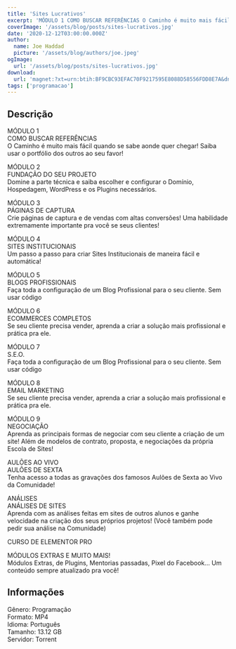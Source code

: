 ```yaml
---
title: 'Sites Lucrativos'
excerpt: 'MÓDULO 1 COMO BUSCAR REFERÊNCIAS O Caminho é muito mais fácil quando se sabe aonde quer chegar! Saiba usar o portfólio dos outros ao seu favor!  MÓDULO 2 FUNDAÇÃO DO SEU PROJETO Domine a parte técnica e saiba escolher e configurar o Domínio, Hospedagem, WordPress e os'
coverImage: '/assets/blog/posts/sites-lucrativos.jpg'
date: '2020-12-12T03:00:00.000Z'
author:
  name: Joe Haddad
  picture: '/assets/blog/authors/joe.jpeg'
ogImage:
  url: '/assets/blog/posts/sites-lucrativos.jpg'
download:
  url: 'magnet:?xt=urn:btih:BF9CBC93EFAC70F9217595E8088D58556FDD8E7A&dn=Curso%20Sites%20Lucrativos&tr=udp%3a%2f%2ftracker.openbittorrent.com%3a1337%2fannounce&tr=udp%3a%2f%2ftracker.opentrackr.org%3a1337%2fannounce'
tags: ['programacao']
---
```

<h2>Descrição</h2>
<p></p><p>MÓDULO 1<br/>COMO BUSCAR REFERÊNCIAS<br/>O Caminho é muito mais fácil quando se sabe aonde quer chegar! Saiba usar o portfólio dos outros ao seu favor!</p><p>MÓDULO 2<br/>FUNDAÇÃO DO SEU PROJETO<br/>Domine a parte técnica e saiba escolher e configurar o Domínio, Hospedagem, WordPress e os Plugins necessários.</p><p>MÓDULO 3<br/>PÁGINAS DE CAPTURA<br/>Crie páginas de captura e de vendas com altas conversões! Uma habilidade extremamente importante pra você se seus clientes!</p><p>MÓDULO 4<br/>SITES INSTITUCIONAIS<br/>Um passo a passo para criar Sites Institucionais de maneira fácil e automática!</p><p>MÓDULO 5<br/>BLOGS PROFISSIONAIS<br/>Faça toda a configuração de um Blog Profissional para o seu cliente. Sem usar código</p><p>MÓDULO 6<br/>ECOMMERCES COMPLETOS<br/>Se seu cliente precisa vender, aprenda a criar a solução mais profissional e prática pra ele.</p><p>MÓDULO 7<br/>S.E.O.<br/>Faça toda a configuração de um Blog Profissional para o seu cliente. Sem usar código</p><p>MÓDULO 8<br/>EMAIL MARKETING<br/>Se seu cliente precisa vender, aprenda a criar a solução mais profissional e prática pra ele.</p><p>MÓDULO 9<br/>NEGOCIAÇÃO<br/>Aprenda as principais formas de negociar com seu cliente a criação de um site! Além de modelos de contrato, proposta, e negociações da própria Escola de Sites!</p><p>AULÕES AO VIVO<br/>AULÕES DE SEXTA<br/>Tenha acesso a todas as gravações dos famosos Aulões de Sexta ao Vivo da Comunidade!</p><p>ANÁLISES<br/>ANÁLISES DE SITES<br/>Aprenda com as análises feitas em sites de outros alunos e ganhe velocidade na criação dos seus próprios projetos! (Você também pode pedir sua análise na Comunidade)</p><p>CURSO DE ELEMENTOR PRO</p><p>MÓDULOS EXTRAS E MUITO MAIS!<br/>Módulos Extras, de Plugins, Mentorias passadas, Pixel do Facebook… Um conteúdo sempre atualizado pra você!</p><h2>Informações</h2><p>Gênero: Programação<br/>Formato: MP4<br/>Idioma: Português<br/>Tamanho: 13.12 GB<br/>Servidor: Torrent</p>